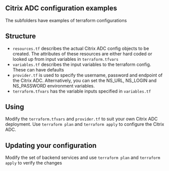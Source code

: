 ## Citrix ADC configuration examples
The subfolders have examples of terraform configurations

## Structure
* `resources.tf` describes the actual Citrix ADC config objects to be created. The attributes of these resources are either hard coded or looked up from input variables in `terraform.tfvars`
* `variables.tf` describes the input variables to the terraform config. These can have defaults
* `provider.tf` is used to specify the username, password and endpoint of the Citrix ADC. Alternatively, you can set the NS_URL, NS_LOGIN and NS_PASSWORD environment variables.
* `terraform.tfvars` has the variable inputs specified in `variables.tf`

## Using
Modify the `terraform.tfvars` and `provider.tf` to suit your own Citrix ADC deployment. Use `terraform plan` and `terraform apply` to configure the Citrix ADC.

## Updating your configuration
Modify the set of backend services and use `terraform plan` and `terraform apply` to verify the changes

